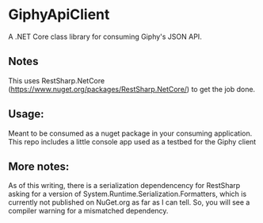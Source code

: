 # GiphyApiClient
A .NET Core class library for consuming Giphy's JSON API. 

## Notes
This uses RestSharp.NetCore (https://www.nuget.org/packages/RestSharp.NetCore/) to get the job done.   

## Usage:
Meant to be consumed as a nuget package in your consuming application. 
This repo includes a little console app used as a testbed for the Giphy client 

## More notes:
As of this writing, there is a serialization dependencency for RestSharp asking for a version of System.Runtime.Serialization.Formatters, which is currently not published on NuGet.org as far as I can tell. So, you will see a compiler warning for a mismatched dependency.
